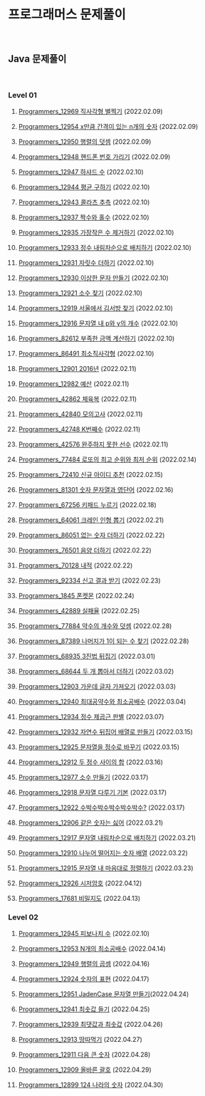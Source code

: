 # 프로그래머스 문제풀이

<br/>

## Java 문제풀이

<br/>

### Level 01

1. [Programmers_12969 직사각형 별찍기](https://programmers.co.kr/learn/courses/30/lessons/12969) (2022.02.09)

2. [Programmers_12954 x만큼 간격이 있는 n개의 숫자](https://programmers.co.kr/learn/courses/30/lessons/12954) (2022.02.09)

3. [Programmers_12950 행렬의 덧셈](https://programmers.co.kr/learn/courses/30/lessons/12950) (2022.02.09)

4. [Programmers_12948 핸드폰 번호 가리기](https://programmers.co.kr/learn/courses/30/lessons/12948) (2022.02.09)

5. [Programmers_12947 하샤드 수](https://programmers.co.kr/learn/courses/30/lessons/12947) (2022.02.10)

6. [Programmers_12944 평균 구하기](https://programmers.co.kr/learn/courses/30/lessons/12944) (2022.02.10)

7. [Programmers_12943 콜라츠 추측](https://programmers.co.kr/learn/courses/30/lessons/12943) (2022.02.10)

8. [Programmers_12937 짝수와 홀수](https://programmers.co.kr/learn/courses/30/lessons/12937) (2022.02.10)

9. [Programmers_12935 가장작은 수 제거하기](https://programmers.co.kr/learn/courses/30/lessons/12935) (2022.02.10)

10. [Programmers_12933 정수 내림차순으로 배치하기](https://programmers.co.kr/learn/courses/30/lessons/12933) (2022.02.10)

11. [Programmers_12931 자릿수 더하기](https://programmers.co.kr/learn/courses/30/lessons/12931) (2022.02.10)

12. [Programmers_12930 이상한 문자 만들기](https://programmers.co.kr/learn/courses/30/lessons/12930) (2022.02.10)

13. [Programmers_12921 소수 찾기](https://programmers.co.kr/learn/courses/30/lessons/12921) (2022.02.10)

14. [Programmers_12919 서울에서 김서방 찾기](https://programmers.co.kr/learn/courses/30/lessons/12919) (2022.02.10)

15. [Programmers_12916 문자열 내 p와 y의 개수](https://programmers.co.kr/learn/courses/30/lessons/12916) (2022.02.10)

16. [Programmers_82612 부족한 금액 계산하기](https://programmers.co.kr/learn/courses/30/lessons/82612) (2022.02.10)

17. [Programmers_86491 최소직사각형](https://programmers.co.kr/learn/courses/30/lessons/86491) (2022.02.10)

18. [Programmers_12901 2016년](https://programmers.co.kr/learn/courses/30/lessons/12901) (2022.02.11)

19. [Programmers_12982 예산](https://programmers.co.kr/learn/courses/30/lessons/12982) (2022.02.11)

20. [Programmers_42862 체육복](https://programmers.co.kr/learn/courses/30/lessons/42862) (2022.02.11)

21. [Programmers_42840 모의고사](https://programmers.co.kr/learn/courses/30/lessons/42840) (2022.02.11)

22. [Programmers_42748 K번째수](https://programmers.co.kr/learn/courses/30/lessons/42748) (2022.02.11)

23. [Programmers_42576 완주하지 못한 선수](https://programmers.co.kr/learn/courses/30/lessons/42576) (2022.02.11)

24. [Programmers_77484 로또의 최고 순위와 최저 순위](https://programmers.co.kr/learn/courses/30/lessons/77484) (2022.02.14)

25. [Programmers_72410 신규 아이디 추천](https://programmers.co.kr/learn/courses/30/lessons/72410) (2022.02.15)

26. [Programmers_81301 숫자 문자열과 영단어](https://programmers.co.kr/learn/courses/30/lessons/81301) (2022.02.16)

27. [Programmers_67256 키패드 누르기](https://programmers.co.kr/learn/courses/30/lessons/67256) (2022.02.18)

28. [Programmers_64061 크레인 인형 뽑기](https://programmers.co.kr/learn/courses/30/lessons/64061) (2022.02.21)

29. [Programmers_86051 없는 숫자 더하기](https://programmers.co.kr/learn/courses/30/lessons/86051) (2022.02.22)

30. [Programmers_76501 음양 더하기](https://programmers.co.kr/learn/courses/30/lessons/76501) (2022.02.22)

31. [Programmers_70128 내적](https://programmers.co.kr/learn/courses/30/lessons/70128) (2022.02.22)

32. [Programmers_92334 신고 결과 받기](https://programmers.co.kr/learn/courses/30/lessons/92334) (2022.02.23)

33. [Programmers_1845 폰켓몬](https://programmers.co.kr/learn/courses/30/lessons/1845) (2022.02.24)

34. [Programmers_42889 실패율](https://programmers.co.kr/learn/courses/30/lessons/42889) (2022.02.25)

35. [Programmers_77884 약수의 개수와 덧셈](https://programmers.co.kr/learn/courses/30/lessons/77884?language=java) (2022.02.28)

36. [Programmers_87389 나머지가 1이 되는 수 찾기](https://programmers.co.kr/learn/courses/30/lessons/87389) (2022.02.28)

37. [Programmers_68935 3진법 뒤집기](https://programmers.co.kr/learn/courses/30/lessons/68935) (2022.03.01)

38. [Programmers_68644 두 개 뽑아서 더하기](https://programmers.co.kr/learn/courses/30/lessons/68644) (2022.03.02)

39. [Programmers_12903 가운데 글자 가져오기](https://programmers.co.kr/learn/courses/30/lessons/12903) (2022.03.03)

40. [Programmers_12940 최대공약수와 최소공배수](https://programmers.co.kr/learn/courses/30/lessons/12940) (2022.03.04)

41. [Programmers_12934 정수 제곱근 판별](https://programmers.co.kr/learn/courses/30/lessons/12934) (2022.03.07)

42. [Programmers_12932 자연수 뒤집어 배열로 만들기](https://programmers.co.kr/learn/courses/30/lessons/12932) (2022.03.15)

43. [Programmers_12925 문자열을 정수로 바꾸기](https://programmers.co.kr/learn/courses/30/lessons/12925) (2022.03.15)

44. [Programmers_12912 두 정수 사이의 합](https://programmers.co.kr/learn/courses/30/lessons/12912) (2022.03.16)

45. [Programmers_12977 소수 만들기](https://programmers.co.kr/learn/courses/30/lessons/12977) (2022.03.17)

46. [Programmers_12918 문자열 다루기 기본](https://programmers.co.kr/learn/courses/30/lessons/12918) (2022.03.17)

47. [Programmers_12922 수박수박수박수박수박수?](https://programmers.co.kr/learn/courses/30/lessons/12922) (2022.03.17)

48. [Programmers_12906 같은 숫자는 싫어](https://programmers.co.kr/learn/courses/30/lessons/12906?language=java) (2022.03.21)

49. [Programmers_12917 문자열 내림차순으로 배치하기](https://programmers.co.kr/learn/courses/30/lessons/12917) (2022.03.21)

50. [Programmers_12910 나누어 떨어지는 숫자 배열](https://programmers.co.kr/learn/courses/30/lessons/12910) (2022.03.22)

51. [Programmers_12915 문자열 내 마음대로 정렬하기](https://programmers.co.kr/learn/courses/30/lessons/12915) (2022.03.23)

52. [Programmers_12926 시저암호](https://programmers.co.kr/learn/courses/30/lessons/12926) (2022.04.12)

53. [Programmers_17681 비밀지도](https://programmers.co.kr/learn/courses/30/lessons/17681?language=java) (2022.04.13)

### Level 02

1. [Programmers_12945 피보나치 수](https://programmers.co.kr/learn/courses/30/lessons/12945) (2022.02.10)

2. [Programmers_12953 N개의 최소공배수](https://programmers.co.kr/learn/courses/30/lessons/12953) (2022.04.14)

3. [Programmers_12949 행렬의 곱셈](https://programmers.co.kr/learn/courses/30/lessons/12949) (2022.04.16)

4. [Programmers_12924 숫자의 표현](https://programmers.co.kr/learn/courses/30/lessons/12924) (2022.04.17)

5. [Programmers_12951 JadenCase 문자열 만들기](https://programmers.co.kr/learn/courses/30/lessons/12951?language=java)(2022.04.24)

6. [Programmers_12941 최솟값 들기](https://programmers.co.kr/learn/courses/30/lessons/12941) (2022.04.25)

7. [Programmers_12939 최댓값과 최솟값](https://programmers.co.kr/learn/courses/30/lessons/12939) (2022.04.26)

8. [Programmers_12913 땅따먹기](https://programmers.co.kr/learn/courses/30/lessons/12913) (2022.04.27)

9. [Programmers_12911 다음 큰 숫자](https://programmers.co.kr/learn/courses/30/lessons/12911) (2022.04.28)

10. [Programmers_12909 올바른 괄호](https://programmers.co.kr/learn/courses/30/lessons/12909?language=java) (2022.04.29)

11. [Programmers_12899 124 나라의 숫자](https://programmers.co.kr/learn/courses/30/lessons/12899/solution_groups?language=java) (2022.04.30)